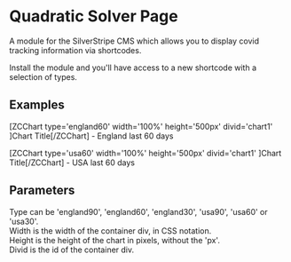 # Quadratic Solver Page

A module for the SilverStripe CMS which allows you to display covid tracking
information via shortcodes.

Install the module and you'll have access to a new shortcode with a selection
of types.

## Examples

\[ZCChart type='england60' width='100%' height='500px' divid='chart1' \]Chart Title\[/ZCChart\] - England last 60 days

\[ZCChart type='usa60' width='100%' height='500px' divid='chart1' \]Chart Title\[/ZCChart\] - USA last 60 days

## Parameters

Type can be 'england90', 'england60', 'england30', 'usa90', 'usa60' or 'usa30'.  
Width is the width of the container div, in CSS notation.  
Height is the height of the chart in pixels, without the 'px'.  
Divid is the id of the container div.  
